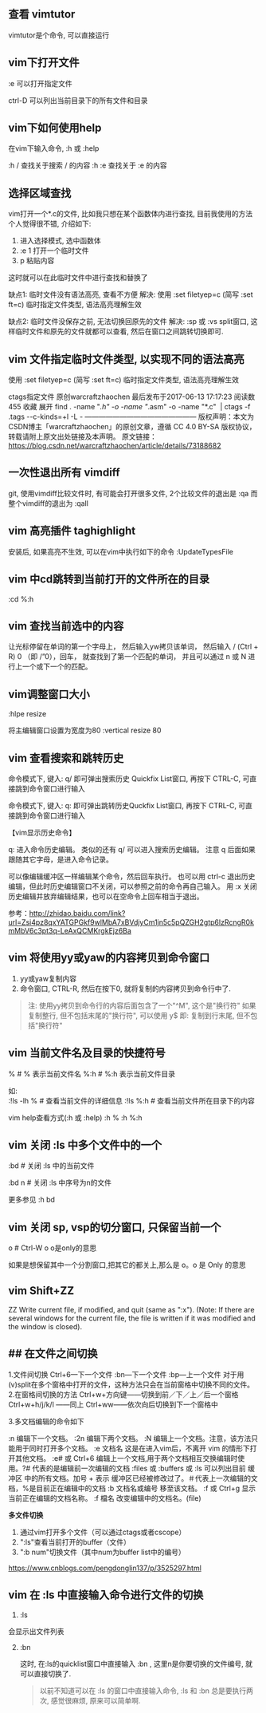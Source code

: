 ## 查看 vimtutor

vimtutor是个命令, 可以直接运行

## vim下打开文件

:e  可以打开指定文件

ctrl-D 可以列出当前目录下的所有文件和目录

## vim下如何使用help

在vim下输入命令, :h  或  :help

:h  /           查找关于搜索 /  的内容
:h  :e          查找关于 :e 的内容

## 选择区域查找

vim打开一个*.c的文件, 比如我只想在某个函数体内进行查找, 目前我使用的方法个人觉得很不错, 介绍如下:
1) 进入选择模式, 选中函数体
2) :e 1  打开一个临时文件
3) p  粘贴内容

这时就可以在此临时文件中进行查找和替换了

缺点1: 临时文件没有语法高亮, 查看不方便
解决: 使用 :set filetyep=c (简写 :set ft=c)  临时指定文件类型, 语法高亮理解生效

缺点2: 临时文件没保存之前, 无法切换回原先的文件
解决: :sp 或 :vs  split窗口, 这样临时文件和原先的文件就都可以查看, 然后在窗口之间跳转切换即可.

## vim 文件指定临时文件类型, 以实现不同的语法高亮

使用 :set filetyep=c (简写 :set ft=c)  临时指定文件类型, 语法高亮理解生效


ctags指定文件
原创warcraftzhaochen 最后发布于2017-06-13 17:17:23 阅读数 455  收藏
展开
find . -name "*.h" -o -name "*.asm" -o -name "*.c"  | ctags -f .tags --c-kinds=+l -L -
————————————————
版权声明：本文为CSDN博主「warcraftzhaochen」的原创文章，遵循 CC 4.0 BY-SA 版权协议，转载请附上原文出处链接及本声明。
原文链接：https://blog.csdn.net/warcraftzhaochen/article/details/73188682

## 一次性退出所有 vimdiff

git, 使用vimdiff比较文件时, 有可能会打开很多文件,  2个比较文件的退出是  :qa
而整个vimdiff的退出为  :qall

## vim 高亮插件 taghighlight

安装后, 如果高亮不生效, 可以在vim中执行如下的命令
:UpdateTypesFile

## vim 中cd跳转到当前打开的文件所在的目录

:cd %:h

## vim 查找当前选中的内容

让光标停留在单词的第一个字母上， 然后输入yw拷贝该单词， 然后输入 / (Ctrl + R) 0 （即 /”0），回车， 就查找到了第一个匹配的单词， 并且可以通过 n  或  N 进行上一个或下一个的匹配。

## vim调整窗口大小

:hlpe resize

将主编辑窗口设置为宽度为80
:vertical resize 80

## vim 查看搜索和跳转历史

命令模式下, 键入: q/   即可弹出搜索历史 Quickfix List窗口, 再按下 CTRL-C, 可直接跳到命令窗口进行输入

命令模式下, 键入: q:  即可弹出跳转历史Quckfix List窗口, 再按下 CTRL-C, 可直接跳到命令窗口进行输入

【vim显示历史命令】

q: 进入命令历史编辑。
类似的还有 q/ 可以进入搜索历史编辑。
注意 q 后面如果跟随其它字母，是进入命令记录。

可以像编辑缓冲区一样编辑某个命令，然后回车执行。
也可以用 ctrl-c 退出历史编辑，但此时历史编辑窗口不关闭，可以参照之前的命令再自己输入。
用 :x 关闭历史编辑并放弃编辑结果，也可以在空命令上回车相当于退出。

参考：http://zhidao.baidu.com/link?url=Zsi4pz8qxYATGPGkf9wlMbA7xBVdjyCm1jn5c5pQZGH2gtp6lzRcngR0kmMbV6c3pt3q-LeAxQCMKrgkEjz6Ba

## vim 将使用yy或yaw的内容拷贝到命令窗口

1. yy或yaw复制内容
2. 命令窗口, CTRL-R, 然后在按下0, 就将复制的内容拷贝到命令行中了.

> 注: 使用yy拷贝到命令行的内容后面包含了一个"^M", 这个是"换行符"
>     如果复制整行, 但不包括末尾的"换行符", 可以使用  y$  即: 复制到行末尾, 但不包括"换行符"


##  vim 当前文件名及目录的快捷符号

%               #  %  表示当前文件名
%:h             # %:h 表示当前文件目录

如:     
:!ls -lh  %     # 查看当前文件的详细信息
:!ls  %:h       # 查看当前文件所在目录下的内容

vim help查看方式(:h  或 :help)
:h %
:h %:h



## vim 关闭 :ls 中多个文件中的一个

:bd        # 关闭 :ls 中的当前文件

:bd n     # 关闭 :ls 中序号为n的文件



更多参见 :h  bd



## vim 关闭 sp, vsp的切分窗口, 只保留当前一个



<C-W> o       # Ctrl-W  o  o是only的意思



如果是想保留其中一个分割窗口,把其它的都关上,那么是 <C-W>o。o 是 Only 的意思



## vim Shift+ZZ



ZZ                      Write current file, if modified, and quit (same as
                        ":x").  (Note: If there are several windows for the
                        current file, the file is written if it was modified
                        and the window is closed).



## ## 在文件之间切换

1.文件间切换
Ctrl+6—下一个文件
:bn—下一个文件
:bp—上一个文件
对于用(v)split在多个窗格中打开的文件，这种方法只会在当前窗格中切换不同的文件。
2.在窗格间切换的方法
Ctrl+w+方向键——切换到前／下／上／后一个窗格
Ctrl+w+h/j/k/l ——同上
Ctrl+ww——依次向后切换到下一个窗格中

3.多文档编辑的命令如下

:n     编辑下一个文档。
:2n    编辑下两个文档。
:N     编辑上一个文档。注意，该方法只能用于同时打开多个文档。
:e 文档名    这是在进入vim后，不离开 vim 的情形下打开其他文档。
:e# 或 Ctrl+6   编辑上一个文档,用于两个文档相互交换编辑时使用。?# 代表的是编辑前一次编辑的文档
:files 或 :buffers 或 :ls   可以列出目前 缓冲区 中的所有文档。加号 + 表示 缓冲区已经被修改过了。＃代表上一次编辑的文档，%是目前正在编辑中的文档
:b 文档名或编号   移至该文档。
:f 或 Ctrl+g   显示当前正在编辑的文档名称。
:f 檔名     改变编辑中的文档名。(file)

**多文件切换**

1. 通过vim打开多个文件（可以通过ctags或者cscope）
2. ":ls"查看当前打开的buffer（文件）
3. ":b num"切换文件（其中num为buffer list中的编号）

https://www.cnblogs.com/pengdonglin137/p/3525297.html



## vim 在 :ls 中直接输入命令进行文件的切换

1.  :ls

   会显示出文件列表

2. :bn

      这时, 在:ls的quicklist窗口中直接输入   :bn     , 这里n是你要切换的文件编号, 就可以直接切换了.  

      > 以前不知道可以在 :ls 的窗口中直接输入命令,  :ls  和  :bn 总是要执行两次, 感觉很麻烦, 原来可以简单啊.



